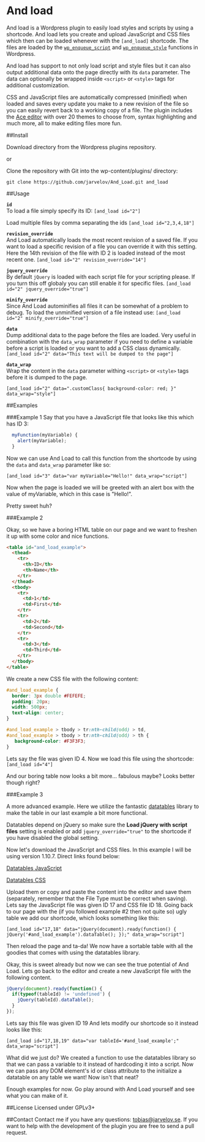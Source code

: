 And load
==============

And load is a Wordpress plugin to easily load styles and scripts by using a shortcode. And load lets you create and upload JavaScript and CSS files which then can be loaded whenever with the `[and_load]` shortcode. The files are loaded by the [`wp_enqueue_script`](https://codex.wordpress.org/Function_Reference/wp_enqueue_script) and [`wp_enqueue_style`](https://codex.wordpress.org/Function_Reference/wp_enqueue_style) functions in Wordpress.

And load has support to not only load script and style files but it can also output additional data onto the page directly with its `data` parameter. The data can optionally be wrapped inside `<script>` or `<style>` tags for additional customization.

CSS and JavaScript files are automatically compressed (minified) when loaded and saves every update you make to a new revision of the file so you can easily revert back to a working copy of a file. The plugin includes the [Ace editor](http://ace.c9.io/) with over 20 themes to choose from, syntax highlighting and much more, all to make editing files more fun.

##Install

Download directory from the Wordpress plugins repository.

or

Clone the repository with Git into the wp-content/plugins/ directory:

`git clone https://github.com/jarvelov/And_Load.git and_load`

##Usage

**`id`**  
To load a file simply specify its ID:
`[and_load id="2"]`

Load multiple files by comma separating the ids
`[and_load id="2,3,4,18"]`

**`revision_override`**  
And Load automatically loads the most recent revision of a saved file. If you want to load a specific revision of a file you can override it with this setting. Here the 14th revision of the file with ID 2 is loaded instead of the most recent one.
`[and_load id="2" revision_override="14"]`

**`jquery_override`**  
By default `jQuery` is loaded with each script file for your scripting please. If you turn this off globaly you can still enable it for specific files.
`[and_load id="2" jquery_override="true"]`

**`minify_override`**  
Since And Load autominifies all files it can be somewhat of a problem to debug. To load the unminified version of a file instead use:
`[and_load id="2" minify_override="true"]`

**`data`**  
Dump additional data to the page before the files are loaded. Very useful in combination with the `data_wrap` parameter if you need to define a variable before a script is loaded or you want to add a CSS class dynamically. 
`[and_load id="2" data="This text will be dumped to the page"]`

**`data_wrap`**  
Wrap the content in the `data` parameter withing `<script>` or `<style>` tags before it is dumped to the page.

`[and_load id="2" data=".customClass{ background-color: red; }" data_wrap="style"]`

##Examples

###Example 1
Say that you have a JavaScript file that looks like this which has ID 3:

```javascript
  myFunction(myVariable) {
    alert(myVariable);
  }
```

Now we can use And Load to call this function from the shortcode by using the `data` and `data_wrap` parameter like so:

`[and_load id="3" data="var myVariable="Hello!" data_wrap="script"]`

Now when the page is loaded we will be greeted with an alert box with the value of myVariable, which in this case is "Hello!".

Pretty sweet huh?

###Example 2

Okay, so we have a boring HTML table on our page and we want to freshen it up with some color and nice functions. 

```html
<table id="and_load_example">
  <thead>
    <tr>
      <th>ID</th>
      <th>Name</th>
    </tr>
  </thead>
  <tbody>
    <tr>
      <td>1</td>
      <td>First</td>
    </tr>
    <tr>
      <td>2</td>
      <td>Second</td>
    </tr>
    <tr>
      <td>3</td>
      <td>Third</td>
    </tr>
  </tbody>
</table>
```

We create a new CSS file with the following content:

```css
#and_load_example {
  border: 3px double #FEFEFE;
  padding: 20px;
  width: 500px;
  text-align: center;
}

#and_load_example > tbody > tr:nth-child(odd) > td, 
#and_load_example > tbody > tr:nth-child(odd) > th {
   background-color: #F3F3F3;
}
```

Lets say the file was given ID 4. Now we load this file using the shortcode:
`[and_load id="4"]`

And our boring table now looks a bit more... fabulous maybe? Looks better though right?

###Example 3

A more advanced example. Here we utilize the fantastic [datatables](https://www.datatables.net/) library to make the table in our last example a bit more functional.

Datatables depend on jQuery so make sure the **Load jQuery with script files** setting is enabled or add `jquery_override="true"` to the shortcode if you have disabled the global setting.

Now let's download the JavaScript and CSS files. In this example I will be using version 1.10.7. Direct links found below:

[Datatables JavaScript](http://cdn.datatables.net/1.10.7/js/jquery.dataTables.min.js)

[Datatables CSS](http://cdn.datatables.net/1.10.7/css/jquery.dataTables.min.css)

Upload them or copy and paste the content into the editor and save them (separately, remember that the File Type must be correct when saving). Lets say the JavaScript file was given ID 17 and CSS file ID 18. Going back to our page with the (if you followed example #2 then not quite so) ugly table we add our shortcode, which looks something like this:

`[and_load id="17,18" data="jQuery(document).ready(function() { jQuery('#and_load_example').dataTable(); });" data_wrap="script"]`

Then reload the page and ta-da! We now have a sortable table with all the goodies that comes with using the datatables library.

Okay, this is sweet already but now we can see the true potential of And Load. Lets go back to the editor and create a new JavaScript file with the following content.

```javascript
jQuery(document).ready(function() {
  if(typeof(tableId) != 'undefined') {
    jQuery(tableId).dataTable();
  }
});
```

Lets say this file was given ID 19
And lets modify our shortcode so it instead looks like this:

`[and_load id="17,18,19" data="var tableId='#and_load_example';" data_wrap="script"]`

What did we just do? We created a function to use the datatables library so that we can pass a variable to it instead of hardcoding it into a script. Now we can pass any DOM element's id or class attribute to the initialize a datatable on any table we want! Now isn't that neat?

Enough examples for now. Go play around with And Load yourself and see what you can make of it.

##License
Licensed under GPLv3+

##Contact
Contact me if you have any questions: tobias@jarvelov.se. If you want to help with the development of the plugin you are free to send a pull request.
